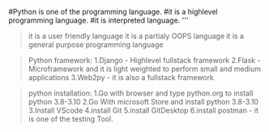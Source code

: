 #Python is one of the programming language.
#it is a highlevel programming language.
#it is interpreted language.
'''
>it is a user friendly language
>it is a partialy OOPS language
>it is a general purpose programming language


>Python framework:
       1.Django - Highlevel fullstack framework 
       2.Flask  - Microframework and it is light weighted to perform small and medium applications
       3.Web2py - it is also a fullstack framework
       
>python installation:
        1.Go with browser and type python.org to install python 3.8-3.10
        2.Go With microsoft Store and install python 3.8-3.10
        3.Install VScode
        4.install Git
        5.install GitDesktop
        6.install postman - it is one of the testing Tool.
